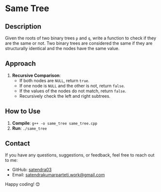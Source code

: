 # Same Tree

## Description

Given the roots of two binary trees `p` and `q`, write a function to check if they are the same or not. Two binary trees are considered the same if they are structurally identical and the nodes have the same value.

## Approach

1. **Recursive Comparison**:
   - If both nodes are `NULL`, return `true`.
   - If one node is `NULL` and the other is not, return `false`.
   - If the values of the nodes do not match, return `false`.
   - Recursively check the left and right subtrees.

## How to Use

1. **Compile**: `g++ -o same_tree same_tree.cpp`
2. **Run**: `./same_tree`

## Contact

If you have any questions, suggestions, or feedback, feel free to reach out to me:

- GitHub: [satendra03](https://github.com/satendra03)
- Email: [satendrakumarparteti.work@gmail.com](mailto:satendrakumarparteti.work@gmail.com)

Happy coding! 😊
